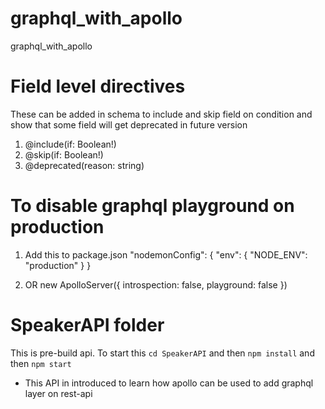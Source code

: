 # graphql_with_apollo
graphql_with_apollo


# Field level directives 
These can be added in schema to include and skip field on condition and show that some field will get deprecated in future version
1. @include(if: Boolean!) 
2. @skip(if: Boolean!)
3. @deprecated(reason: string)

# To disable graphql playground on production

1. Add this to package.json
"nodemonConfig": {
  "env": {
      "NODE_ENV": "production"
    }
}

2. OR  new ApolloServer({ introspection: false, playground: false })

# SpeakerAPI folder
This is pre-build api. To start this `cd SpeakerAPI` and then `npm install` and then `npm start`

* This API in introduced to learn how apollo can be used to add graphql layer on rest-api